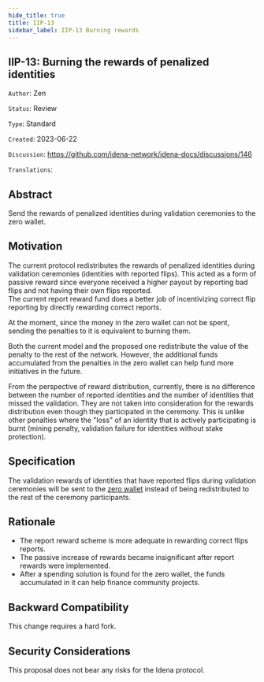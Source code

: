 ```yaml
---
hide_title: true
title: IIP-13
sidebar_label: IIP-13 Burning rewards
---
```


## IIP-13: Burning the rewards of penalized identities

`Author`: Zen

`Status`: Review

`Type`: Standard

`Created`: 2023-06-22

`Discussion`: https://github.com/idena-network/idena-docs/discussions/146

`Translations`:

## Abstract

Send the rewards of penalized identities during validation ceremonies to the zero wallet.

## Motivation

The current protocol redistributes the rewards of penalized identities during validation ceremonies (identities with reported flips). This acted as a form of passive reward since everyone received a higher payout by reporting bad flips and not having their own flips reported.  
The current report reward fund does a better job of incentivizing correct flip reporting by directly rewarding correct reports.

At the moment, since the money in the zero wallet can not be spent, sending the penalties to it is equivalent to burning them.

Both the current model and the proposed one redistribute the value of the penalty to the rest of the network. However, the additional funds accumulated from the penalties in the zero wallet can help fund more initiatives in the future.

From the perspective of reward distribution, currently, there is no difference between the number of reported identities and the number of identities that missed the validation. They are not taken into consideration for the rewards distribution even though they participated in the ceremony. This is unlike other penalties where the "loss" of an identity that is actively participating is burnt (mining penalty, validation failure for identities without stake protection).

## Specification

The validation rewards of identities that have reported flips during validation ceremonies will be sent to the [zero wallet](https://scan.idena.io/address/0x0000000000000000000000000000000000000000) instead of being redistributed to the rest of the ceremony participants.

## Rationale

- The report reward scheme is more adequate in rewarding correct flips reports.
- The passive increase of rewards became insignificant after report rewards were implemented.
- After a spending solution is found for the zero wallet, the funds accumulated in it can help finance community projects.

## Backward Compatibility

This change requires a hard fork.

## Security Considerations

This proposal does not bear any risks for the Idena protocol.
